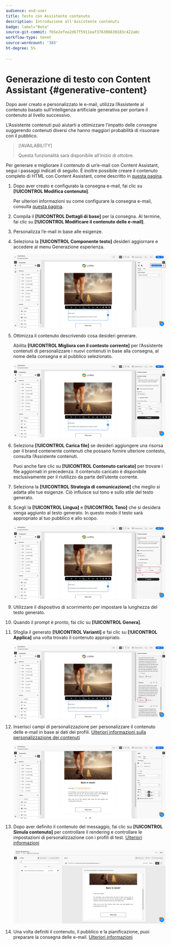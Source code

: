 ```yaml
---
audience: end-user
title: Testo con Assistente contenuto
description: Introduzione all'Assistente contenuti
badge: label="Beta"
source-git-commit: fb5e2efea2d67f5911eaf376306630183c422a0c
workflow-type: tm+mt
source-wordcount: '383'
ht-degree: 5%

---
```



# Generazione di testo con Content Assistant {#generative-content}

Dopo aver creato e personalizzato le e-mail, utilizza l’Assistente al contenuto basato sull’intelligenza artificiale generativa per portare il contenuto al livello successivo.

L’Assistente contenuti può aiutarti a ottimizzare l’impatto delle consegne suggerendo contenuti diversi che hanno maggiori probabilità di risuonare con il pubblico.


>[!AVAILABILITY]
>
>Questa funzionalità sarà disponibile all’inizio di ottobre.

Per generare e migliorare il contenuto di un’e-mail con Content Assistant, segui i passaggi indicati di seguito. È inoltre possibile creare il contenuto completo di HTML con Content Assistant, come descritto in [questa pagina](generative-email.md).

1. Dopo aver creato e configurato la consegna e-mail, fai clic su **[!UICONTROL Modifica contenuto]**.

   Per ulteriori informazioni su come configurare la consegna e-mail, consulta [questa pagina](../content/create-email-content.md).

1. Compila il **[!UICONTROL Dettagli di base]** per la consegna. Al termine, fai clic su **[!UICONTROL Modificare il contenuto delle e-mail]**.

1. Personalizza l’e-mail in base alle esigenze.

1. Seleziona la **[!UICONTROL Componente testo]** desideri aggiornare e accedere al menu Generazione esperienza.

   ![](assets/text-genai-1.png)

1. Ottimizza il contenuto descrivendo cosa desideri generare.

   Abilita **[!UICONTROL Migliora con il contesto corrente]** per l’Assistente contenuti di personalizzare i nuovi contenuti in base alla consegna, al nome della consegna e al pubblico selezionato.

   ![](assets/text-genai-3.png)

1. Seleziona **[!UICONTROL Carica file]** se desideri aggiungere una risorsa per il brand contenente contenuti che possano fornire ulteriore contesto, consulta l’Assistente contenuti.

   Puoi anche fare clic su **[!UICONTROL Contenuto caricato]** per trovare i file aggiornati in precedenza. Il contenuto caricato è disponibile esclusivamente per il riutilizzo da parte dell’utente corrente.

1. Seleziona la **[!UICONTROL Strategia di comunicazione]** che meglio si adatta alle tue esigenze. Ciò influisce sul tono e sullo stile del testo generato.

1. Scegli la **[!UICONTROL Lingua]** e **[!UICONTROL Tono]** che si desidera venga aggiunto al testo generato. In questo modo il testo sarà appropriato al tuo pubblico e allo scopo.

   ![](assets/text-genai-4.png)

1. Utilizzare il dispositivo di scorrimento per impostare la lunghezza del testo generato.

1. Quando il prompt è pronto, fai clic su **[!UICONTROL Genera]**.

1. Sfoglia il generato **[!UICONTROL Varianti]** e fai clic su **[!UICONTROL Applica]** una volta trovato il contenuto appropriato.

   ![](assets/text-genai-5.png)

1. Inserisci campi di personalizzazione per personalizzare il contenuto delle e-mail in base ai dati dei profili. [Ulteriori informazioni sulla personalizzazione dei contenuti](../personalization/personalize.md)

   ![](assets/text-genai-6.png)

1. Dopo aver definito il contenuto del messaggio, fai clic su **[!UICONTROL Simula contenuto]** per controllare il rendering e controllare le impostazioni di personalizzazione con i profili di test. [Ulteriori informazioni](../preview-test/preview-content.md)

   ![](assets/text-genai-7.png)

1. Una volta definiti il contenuto, il pubblico e la pianificazione, puoi preparare la consegna delle e-mail. [Ulteriori informazioni](../monitor/prepare-send.md)

